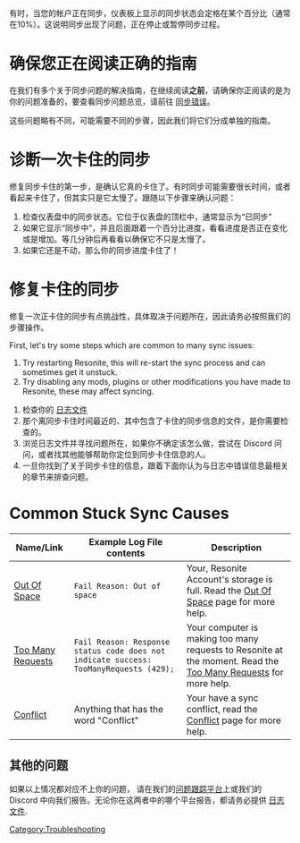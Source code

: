 <languages/>

<div class="mw-translate-fuzzy">

有时，当您的帐户正在同步，仪表板上显示的同步状态会定格在某个百分比（通常在10%）。这说明同步出现了问题，正在停止或暂停同步过程。

</div>
<div class="mw-translate-fuzzy">

# 确保您正在阅读正确的指南

在我们有多个关于同步问题的解决指南，在继续阅读**之前**，请确保你正阅读的是为你的问题准备的，要查看同步问题总览，请前往
[同步错误](Sync_Errors "wikilink")。

</div>

这些问题略有不同，可能需要不同的步骤，因此我们将它们分成单独的指南。

# 诊断一次卡住的同步

修复同步卡住的第一步，是确认它真的卡住了。有时同步可能需要很长时间，或者看起来卡住了，但其实只是它太慢了。跟随以下步骤来确认问题：

1.  检查仪表盘中的同步状态。它位于仪表盘的顶栏中，通常显示为“已同步”
2.  如果它显示“同步中”，并且后面跟着一个百分比进度，看看进度是否正在变化或是增加。等几分钟后再看看以确保它不只是太慢了。
3.  如果它还是不动，那么你的同步进度卡住了！

# 修复卡住的同步

修复一次正卡住的同步有点挑战性，具体取决于问题所在，因此请务必按照我们的步骤操作。

First, let's try some steps which are common to many sync issues:

1.  Try restarting Resonite, this will re-start the sync process and can
    sometimes get it unstuck.
2.  Try disabling any mods, plugins or other modifications you have made
    to Resonite, these may affect syncing.

<div class="mw-translate-fuzzy">

1.  检查你的 [日志文件](Log_Files "wikilink")
2.  那个离同步卡住时间最近的、其中包含了卡住的同步信息的文件，是你需要检查的。
3.  浏览日志文件并寻找问题所在，如果你不确定该怎么做，尝试在 Discord
    问问，或者找其他能够帮助你定位到同步卡住信息的人。
4.  一旦你找到了关于同步卡住的信息，跟着下面你认为与日志中错误信息最相关的章节来排查问题。

</div>

# Common Stuck Sync Causes

| Name/Link                                                    | Example Log File contents                                                             | Description                                                                                                                                               |
|--------------------------------------------------------------|---------------------------------------------------------------------------------------|-----------------------------------------------------------------------------------------------------------------------------------------------------------|
| [Out Of Space](Stuck_Sync/Out_Of_Space "wikilink")           | `Fail Reason: Out of space`                                                           | Your, Resonite Account's storage is full. Read the [Out Of Space](Stuck_Sync/Out_Of_Space "wikilink") page for more help.                                 |
| [Too Many Requests](Stuck_Sync/Too_Many_Requests "wikilink") | `Fail Reason: Response status code does not indicate success: TooManyRequests (429);` | Your computer is making too many requests to Resonite at the moment. Read the [Too Many Requests](Stuck_Sync/Too_Many_Requests "wikilink") for more help. |
| [Conflict](Sync_Conflict "wikilink")                         | Anything that has the word "Conflict"                                                 | Your have a sync conflict, read the [Conflict](Sync_Conflict "wikilink") page for more help.                                                              |

## 其他的问题

如果以上情况都对应不上你的问题，
请在我们的[问题跟踪平台](https://github.com/Frooxius/ResonitePublic/issues)上或我们的
Discord 中向我们报告。无论你在这两者中的哪个平台报告，都请务必提供
[日志文件](Log_Files "wikilink").

[Category:Troubleshooting](Category:Troubleshooting "wikilink")